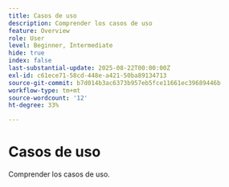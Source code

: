 ```yaml
---
title: Casos de uso
description: Comprender los casos de uso
feature: Overview
role: User
level: Beginner, Intermediate
hide: true
index: false
last-substantial-update: 2025-08-22T00:00:00Z
exl-id: c61ece71-58cd-448e-a421-50ba89134713
source-git-commit: b7d014b3ac6373b957eb5fce11661ec39689446b
workflow-type: tm+mt
source-wordcount: '12'
ht-degree: 33%

---
```


# Casos de uso

Comprender los casos de uso.
